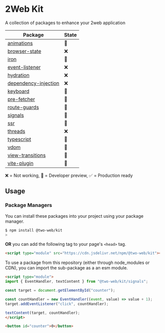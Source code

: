 # 2Web Kit

A collection of packages to enhance your 2web application

| Package                                                | State |
| ------------------------------------------------------ | ----- |
| [animations](animations/README.md)                     | 🔧     |
| [browser-state](browser-state/README.md)               | ❌     |
| [iron](iron/README.md)                                 | 🔧     |
| [event-listener](event-listener/README.md)             | ❌     |
| [hydration](hydration/README.md)                       | ❌     |
| [dependency-injection](dependency-injection/README.md) | ❌     |
| [keyboard](keyboard/README.md)                         | 🔧     |
| [pre-fetcher](pre-fetcher/README.md)                   | 🔧     |
| [route-guards](route-guards/README.md)                 | 🔧     |
| [signals](signals/README.md)                           | 🔧     |
| [ssr](ssr/README.md)                                   | 🔧     |
| [threads](threads/README.md)                           | ❌     |
| [typescript](typescript/README.md)                     | 🔧     |
| [vdom](vdom/README.md)                                 | 🔧     |
| [view-transitions](view-transitions/README.md)         | 🔧     |
| [vite-plugin](vite-plugin/README.md)                   | 🔧     |

❌ = Not working, 🔧 = Developer preview, ✅ = Production ready

## Usage

### Package Managers

You can install these packages into your project using your package manager.

```sh
$ npm install @two-web/kit
>
```

**OR** you can add the following tag to your page's `<head>` tag.

```html
<script type="module" src="https://cdn.jsdelivr.net/npm/@two-web/kit"></script>
```

To use a package from this repository (either through node_modules or CDN), you
can import the sub-package as a an esm module.

```html
<script type="module">
import { EventHandler, textContent } from "@two-web/kit/signals";

const target = document.getElementById("counter");

const countHandler = new EventHandler((event, value) => value + 1);
target.addEventListener("click", countHandler);

textContent(target, countHandler);
</script>

<button id="counter">0</button>
```
